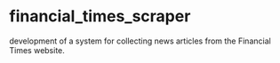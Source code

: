 # financial_times_scraper
development of a system for collecting news articles from the Financial Times website.
